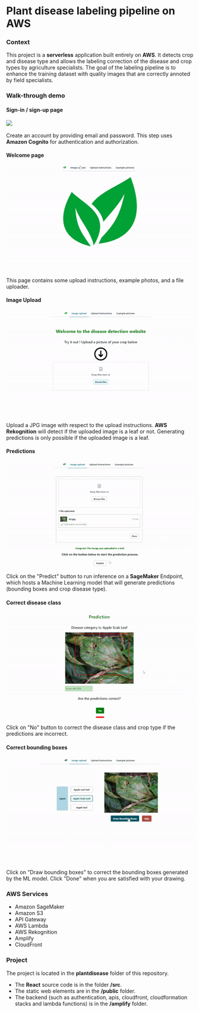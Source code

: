 # Plant disease labeling pipeline on AWS
### Context
This project is a **serverless** application built entirely on **AWS**. It detects crop and disease type and allows the labeling correction of the disease and crop types by agriculture specialists. The goal of the labeling pipeline is to enhance the training dataset with quality images that are correctly annoted by field specialists.

### Walk-through demo

#### Sign-in / sign-up page
![](./demo/sign-in.gif)

Create an account by providing email and password. This step uses **Amazon Cognito** for authentication and authorization.
#### Welcome page
![](./demo/welcome_page.gif)

This page contains some upload instructions, example photos, and a file uploader.
#### Image Upload
![](./demo/file-pload.gif)

Upload a JPG image with respect to the upload instructions. **AWS Rekognition** will detect if the uploaded image is a leaf or not. Generating predictions is only possible if the uploaded image is a leaf.
#### Predictions
![](./demo/prediction.gif)

Click on the "Predict" button to run inference on a **SageMaker** Endpoint, which hosts a Machine Learning model that will generate predictions (bounding boxes and crop disease type).
#### Correct disease class
![](./demo/correct_class.gif)

Click on "No" button to correct the disease class and crop type if the predictions are incorrect. 
#### Correct bounding boxes
![](./demo/corret_bbox.gif)

Click on "Draw bounding boxes" to correct the bounding boxes generated by the ML model. Click "Done" when you are satisfied with your drawing.

### AWS Services 
- Amazon SageMaker
- Amazon S3
- API Gateway
- AWS Lambda
- AWS Rekognition
- Amplify
- CloudFront

### Project 
The project is located in the **plantdisease** folder of this repository. 
- The **React** source code is in the folder **/src**.
- The static web elements are in the **/public** folder.
- The backend (such as authentication, apis, cloudfront, cloudformation stacks and lambda functions) is in the **/amplify** folder.